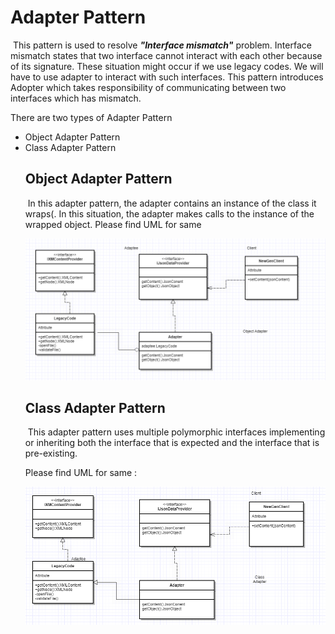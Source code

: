 

<h1>Adapter Pattern</h1>					

​			This pattern is used to resolve ***"Interface mismatch"*** problem. Interface mismatch states that two interface cannot interact with each other because of its signature.  These situation might occur if we use legacy codes. We will have to use adapter to  interact with such interfaces. This pattern introduces Adopter which takes responsibility of communicating between two interfaces which has mismatch.



There are two types of Adapter Pattern 

<ul> <li>Object Adapter Pattern</li> <li>Class Adapter Pattern</li>



<h2> Object Adapter Pattern </h2>

​		In this adapter pattern, the adapter contains an instance of the class it wraps(. In this situation, the adapter makes calls to the instance of the wrapped object. Please find UML for same

<img src="Images\ObjectAdapterPattern.png"/>



<h2>Class Adapter Pattern</h2>

​	This adapter pattern uses multiple polymorphic interfaces implementing or inheriting both the interface that is expected and the interface that is pre-existing.

Please find UML for same : 

<img src="Images\ClassAdapterPattern.png"/>
